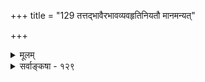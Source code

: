 +++
title = "129 तत्तद्भावैरभावव्यवहृतिनियतौ मानमन्यत्"

+++
<details><summary>मूलम्</summary>

तत्तद्भावैरभावव्यवहृतिनियतौ मानमन्यत् किमर्थं स्मर्तव्यस्मृत्यभावात् परमनुमिमते प्रातरश्वाद्यभावम् ।  
स्यादक्षाद्भावधीवद्विमतिविषयधीरन्वयादेस्समत्वात् भावग्राहिण्यभावं तदुचितसहकार्यागमे बोधयन्ति ॥ १२९ ॥
</details>

<details><summary>सर्वाङ्कषा - १२९</summary>

फ 

352. 

683 

अभावो नातिरिक्तं प्रमाणम् ] 

तत्तद्भावैरभावव्यवहृतिनियतौ मानमन्यत् किमर्थं 

स्मर्तव्यस्मृत्यभावात् परमनुमिमते प्रातरश्वाद्यभावम् । स्यादक्षाद्भावधीवत् विमतिविषयधीरन्वयादेस्समत्वात् 

भावग्राहीण्यभावं तदुचितसहकार्यागमे बोधयन्ति ॥129॥ 



1 



एवं भाट्टसंमतमभावाख्यं प्रमाणमपि प्रतिक्षिपति – तदित्यादि । **तत्तद्भावैः** = अभावस्य भावान्तररूपत्वात् तत्तद्भावपदार्थैरेव **अभावव्यवहृतिनियतौ** = अभावव्यवहारस्य व्यवस्थापने सति, एतदर्थम् **अन्यत्** =अतिरिक्तम् **मानम्** = अभावाख्यम् अनुपलब्ध्याख्यं वा किमर्थम् ? अतो नास्त्यतिरिक्तम् । ननुप्रातश्चत्वरं गतः कश्चित् । सायं तम् अन्यः पृच्छति 'प्रातश्चत्वरे अश्व आसीद्वा' इति । 'नासीत्' इति प्रतिवक्ति । 'यदि तत्र प्रातः अश्वस्तिष्ठेत्, उपलभ्येत । तथानुपलंभान्नासीदश्वः' इति खलु तदर्थः । अतोऽनुपलंभः प्रमाणमावश्यकमिति चेत्, तत्राह - स्मर्तव्येत्यादि । **परम्** = किन्तु **स्मर्तव्यस्मृत्यभावात्** = स्मर्तव्यस्याश्वस्य स्मृत्यभावादेव, प्रातः अश्वाद्यभावम् अनुमिमते जनाः । प्रातश्शून्यचत्वरदर्शनात्, 'तत्राश्वो यदि स्यात्, दृश्येत सः । यदि दृष्टः, तर्हि स्मर्यत । अस्मरणात् नासीदश्वः' इति खलु तदभिप्रायः । तथा च प्रतियोगिस्मरणपूर्वकशून्यचत्वरस्मरणमेवाश्वाभावस्मृतौ कारणमिति अश्वाभावः चत्वररूप एवेति प्रमेयस्यातिरिक्तस्याभावादतिरिक्तं प्रमाणमपि नापेक्षितम् ॥ 

ननु नेदमश्वाभावस्मरणरूपम्, प्रातस्तदनुभवाभावात् । स्मरणं प्रति पूर्वानुभवस्यावश्यकत्वात् । अतो विलक्षणं ज्ञानमिति, तत्करणमतिरिक्तमेवेति चेत्, तर्हि तद्ज्ञानं किंरूपमिति वक्तव्यम् । उत्तरस्य दौर्लभ्यात् नास्त्यभावाख्यं प्रमेयमित्यादिकमग्रे (अद्रव्य. 129-131) भविष्यति ॥ 

। नन 

अभावस्य भावान्तररूपत्वात्तस्य चाक्षुषत्वेऽनुमानमप्याह - स्यादित्यादि । **विमतिविषयधीः** = विवादविषयस्याभावस्य धीः **अन्वयादेः** = अन्वयव्यतिरेकयोः समत्वात् **भावधीवत्** = भावपदार्थप्रत्यक्षवदेव **अक्षात्** = तत्तदिन्द्रियात् स्यात् । ' अभावबुद्धिः इन्द्रियजन्या, इन्द्रियान्वयव्यतिरेकानुविधायित्वात्, घटादिभावबुद्धिवत्' परस्परविरुद्धौ तत्तदभावौ कथमेकप्रमाणगम्यौ स्याताम् । तर्हि प्रमाणप्रमेयव्यवस्थैव न स्यादिति चेत्, तत्राह - भावेत्यादि । **भावग्राहीणि** = भावविषयकज्ञानजनकान्येव इन्द्रियादिप्रमाणानि तदुचित- **सहकार्यागमे** = अभावग्रहणोपयोगिसहकारिसमागमे **अभावम्** = तदभावमपि बोधयन्ति । यथा एक एव दण्ड : घटजनकोऽपि भवेत्, घटध्वंसकोऽपि भवेत् । किं बहुना ! 'अन्नं मृत्युं तमु जीवातुमाहुः' इति श्रुतिरेव न श्रुता किम्? एवञ्च घटग्राहकमेव चक्षुः प्रतियोगिस्मरणप्रतियोग्यनुपलंभसहकृतं घटाभावमपि गृह्ण ाति । अत एव किल तार्किकाः 'येनेन्द्रियेण यद्गृह्यते, तन्निष्ठा जातिस्तदभावश्च तेनैवेन्द्रियेण गृह्यते' इति वदन्ति । अभावातिरेकवादेऽप्येवं चेत्, अभावस्यानतिरिक्तत्ववादिनां किमु वक्तव्यम् । अतोऽभावोऽपि नातिरिक्तं प्रमाणम् । अभावस्यानतिरिक्तता चाग्रिमसरे (129-131) व्यक्तीभविष्यति ॥ १२९ ॥
</details>
